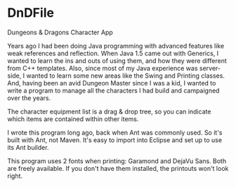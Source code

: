 # DnDFile
Dungeons &amp; Dragons Character App

Years ago I had been doing Java programming with advanced features like weak references and reflection.
When Java 1.5 came out with Generics, I wanted to learn the ins and outs of using them,
and how they were different from C++ templates.
Also, since most of my Java experience was server-side,
I wanted to learn some new areas like the Swing and Printing classes.
And, having been an avid Dungeon Master since I was a kid,
I wanted to write a program to manage all the characters I had build and campaigned over the years.

The character equipment list is a drag & drop tree,
so you can indicate which items are contained within other items.

I wrote this program long ago, back when Ant was commonly used.
So it's built with Ant, not Maven.
It's easy to import into Eclipse and set up to use its Ant builder.

This program uses 2 fonts when printing: Garamond and DejaVu Sans.
Both are freely available.
If you don't have them installed, the printouts won't look right.

